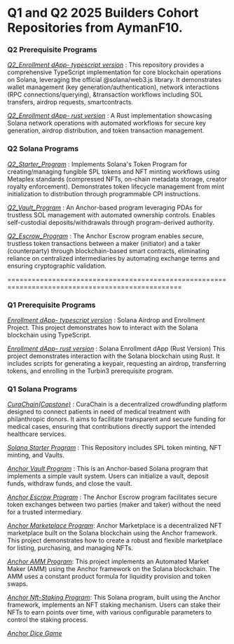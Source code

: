<h1> Q1 and Q2 2025 Builders Cohort Repositories from AymanF10.</h1>

<h3> Q2 Prerequisite Programs</h3>

[*Q2_Enrollment dApp- typescript version*](https://github.com/AymanF10/Q2_Enrollment_dApp_Typescript_version)  : This repository provides a comprehensive TypeScript implementation for core blockchain operations on Solana, leveraging the official @solana/web3.js library. It demonstrates wallet management (key generation/authentication), network interactions (RPC connections/querying), &transaction workflows including SOL transfers, airdrop requests, smartcontracts.

[*Q2_Enrollment dApp- rust version*](https://github.com/AymanF10/Q2_Enrollment_dApp_Rust_version) : A Rust implementation showcasing Solana network operations with automated workflows for secure key generation, airdrop distribution, and token transaction management.

<h3> Q2 Solana Programs</h3>

[*Q2_Starter_Program*](https://github.com/AymanF10/Q2_Starter) : Implements Solana's Token Program for creating/managing fungible SPL tokens and NFT minting workflows using Metaplex standards (compressed NFTs, on-chain metadata storage, creator royalty enforcement). Demonstrates token lifecycle management from mint initialization to distribution through programmable CPI instructions.

[*Q2_Vault_Program*](https://github.com/AymanF10/Q2_Vault) : An Anchor-based program leveraging PDAs for trustless SOL management with automated ownership controls. Enables self-custodial deposits/withdrawals through program-derived authority.

[*Q2_Escrow_Program*](https://github.com/AymanF10/Q2_Escrow) : The Anchor Escrow program enables secure, trustless token transactions between a maker (initiator) and a taker (counterparty) through blockchain-based smart contracts, eliminating reliance on centralized intermediaries by automating exchange terms and ensuring cryptographic validation.

=================================================================================================

<h3> Q1 Prerequisite Programs</h3>

[*Enrollment dApp- typescript version*](https://github.com/AymanF10/Enrollment_dApp_Typescript_version)  : Solana Airdrop and Enrollment Project. This project demonstrates how to interact with the Solana blockchain using TypeScript. 

[*Enrollment dApp- rust version*](https://github.com/AymanF10/Enrollment_dApp_Rust_version) : Solana Enrollment dApp (Rust Version)
This project demonstrates interaction with the Solana blockchain using Rust. It includes scripts for generating a keypair, requesting an airdrop, transferring tokens, and enrolling in the Turbin3 prerequisite program.

<h3> Q1 Solana Programs</h3>

[*CuraChain(Capstone)*](https://github.com/AymanF10/CuraChain) : CuraChain is a decentralized crowdfunding platform designed to connect patients in need of medical treatment with philanthropic donors. It aims to facilitate transparent and secure funding for medical cases, ensuring that contributions directly support the intended healthcare services.

[*Solana Starter Program*](https://github.com/AymanF10/solana-starter) : This Repository includes SPL token minting, NFT minting, and Vaults.

[*Anchor Vault Program*](https://github.com/AymanF10/anchor_vault) : This is an Anchor-based Solana program that implements a simple vault system. Users can initialize a vault, deposit funds, withdraw funds, and close the vault.

[*Anchor Escrow Program*](https://github.com/AymanF10/anchor_escrow) : The Anchor Escrow program facilitates secure token exchanges between two parties (maker and taker) without the need for a trusted intermediary.

[*Anchor Marketplace Program*](https://github.com/AymanF10/anchor_marketplace): Anchor Marketplace is a decentralized NFT marketplace built on the Solana blockchain using the Anchor framework. This project demonstrates how to create a robust and flexible marketplace for listing, purchasing, and managing NFTs.

[*Anchor AMM Program*](https://github.com/AymanF10/anchor_amm): This project implements an Automated Market Maker (AMM) using the Anchor framework on the Solana blockchain. The AMM uses a constant product formula for liquidity provision and token swaps.

[*Anchor Nft-Staking Program*](https://github.com/AymanF10/anchor_nft_staking): This Solana program, built using the Anchor framework, implements an NFT staking mechanism. Users can stake their NFTs to earn points over time, with various configurable parameters to control the staking process.

[*Anchor Dice Game*](https://github.com/AymanF10/anchor_dice_game)


